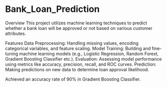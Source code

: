 # Bank_Loan_Prediction

Overview
This project utilizes machine learning techniques to predict whether a bank loan will be approved or not based on various customer attributes.

Features
Data Preprocessing: Handling missing values, encoding categorical variables, and feature scaling.
Model Training: Building and fine-tuning machine learning models (e.g., Logistic Regression, Random Forest, Gradient Boosting Classifier etc.).
Evaluation: Assessing model performance using metrics like accuracy, precision, recall, and ROC curves.
Prediction: Making predictions on new data to determine loan approval likelihood.

Achieved an accuracy rate of 90% in Gradient Boosting Classifier.
